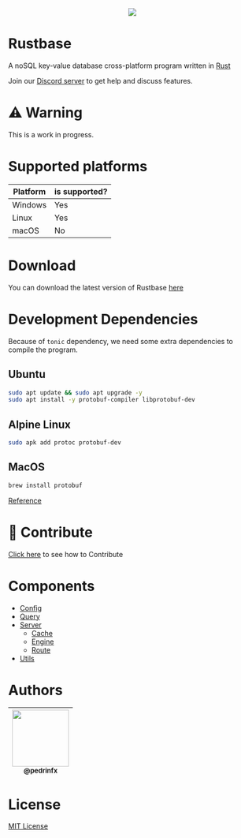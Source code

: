 <div align="center">
    <img src="https://github.com/rustbase.png?size=115">
</div>

# Rustbase
A noSQL key-value database cross-platform program written in [Rust](https://www.rust-lang.org/)

Join our [Discord server](https://discord.gg/m5ZzWPumbd) to get help and discuss features.

# ⚠️ Warning
This is a work in progress.

# Supported platforms
| **Platform** | **is supported?** |
| ------------ | ----------------- |
| Windows      | Yes               |
| Linux        | Yes               |
| macOS        | No                |

# Download
You can download the latest version of Rustbase [here](https://github.com/rustbase/rustbase/releases)

# Development Dependencies
Because of `tonic` dependency, we need some extra dependencies to compile the program.

## Ubuntu
```bash
sudo apt update && sudo apt upgrade -y
sudo apt install -y protobuf-compiler libprotobuf-dev
```

## Alpine Linux
```bash
sudo apk add protoc protobuf-dev
```

## MacOS
```bash
brew install protobuf
```

[Reference](https://github.com/hyperium/tonic#dependencies)


# 🔗 Contribute
[Click here](./CONTRIBUTING.md) to see how to Contribute

# Components
- [Config](./src/config/)
- [Query](./src/query/)
- [Server](./src/server/)
    * [Cache](./src/server/cache/)
    * [Engine](./src/server/engine/)
    * [Route](./src/server/route/)
- [Utils](./src/utils/)

# Authors
<div align="center">

| [<img src="https://github.com/pedrinfx.png?size=115" width=115><br><sub>@pedrinfx</sub>](https://github.com/pedrinfx) |
| :-------------------------------------------------------------------------------------------------------------------: |


</div>

# License
[MIT License](./LICENSE)
